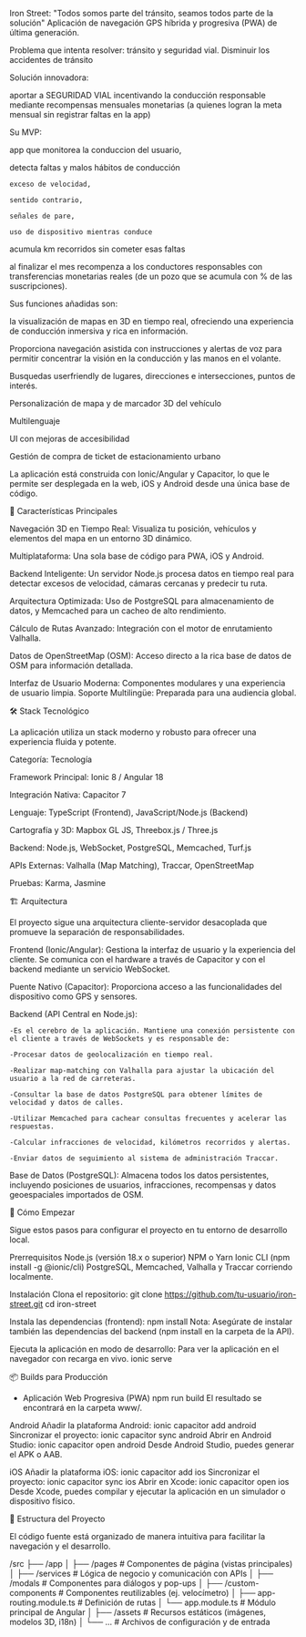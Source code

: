 Iron Street: "Todos somos parte del tránsito, seamos todos parte de la solución"
Aplicación de navegación GPS híbrida y progresiva (PWA) de última generación.

Problema que intenta resolver: 
  tránsito y seguridad vial. 
  Disminuir los accidentes de tránsito
  
Solución innovadora: 

  aportar a SEGURIDAD VIAL incentivando la conducción responsable mediante recompensas mensuales monetarias 
  (a quienes logran la meta mensual sin registrar faltas en la app)
  
Su MVP: 

  app que monitorea la conduccion del usuario, 
	
  detecta faltas y malos hábitos de conducción 
	
    exceso de velocidad, 
		
    sentido contrario, 
		
    señales de pare, 
		
    uso de dispositivo mientras conduce
		
  acumula km recorridos sin cometer esas faltas 
	
  al finalizar el mes recompenza a los conductores responsables con transferencias monetarias reales (de un pozo que se acumula con % de las suscripciones).
  
Sus funciones añadidas son: 

  la visualización de mapas en 3D en tiempo real, ofreciendo una experiencia de conducción inmersiva y rica en información. 
	
  Proporciona navegación asistida con instrucciones y alertas de voz para permitir concentrar la visión en la conducción y las manos en el volante.
	
  Busquedas userfriendly de lugares, direcciones e intersecciones, puntos de interés.
	
  Personalización de mapa y de marcador 3D del vehículo
	
  Multilenguaje
	
  UI con mejoras de accesibilidad
	
  Gestión de compra de ticket de estacionamiento urbano
  
La aplicación está construida con Ionic/Angular y Capacitor, lo que le permite ser desplegada en la web, iOS y Android desde una única base de código.

🚀 Características Principales

  Navegación 3D en Tiempo Real: Visualiza tu posición, vehículos y elementos del mapa en un entorno 3D dinámico.
	
  Multiplataforma: Una sola base de código para PWA, iOS y Android.
	
  Backend Inteligente: Un servidor Node.js procesa datos en tiempo real para detectar excesos de velocidad, cámaras cercanas y predecir tu ruta.
	
  Arquitectura Optimizada: Uso de PostgreSQL para almacenamiento de datos, y Memcached para un cacheo de alto rendimiento.
	
  Cálculo de Rutas Avanzado: Integración con el motor de enrutamiento Valhalla.
	
  Datos de OpenStreetMap (OSM): Acceso directo a la rica base de datos de OSM para información detallada.
	
  Interfaz de Usuario Moderna: Componentes modulares y una experiencia de usuario limpia.
  Soporte Multilingüe: Preparada para una audiencia global.
	

🛠️ Stack Tecnológico

La aplicación utiliza un stack moderno y robusto para ofrecer una experiencia fluida y potente.

  Categoría: Tecnología 
	
  Framework Principal: Ionic 8 / Angular 18 
	
  Integración Nativa:  Capacitor 7 

  Lenguaje: TypeScript (Frontend), JavaScript/Node.js (Backend) 
	
  Cartografía y 3D: Mapbox GL JS, Threebox.js / Three.js 
	
  Backend: Node.js, WebSocket, PostgreSQL, Memcached, Turf.js 
	
  APIs Externas: Valhalla (Map Matching), Traccar, OpenStreetMap 
	
  Pruebas: Karma, Jasmine 

🏗️ Arquitectura

El proyecto sigue una arquitectura cliente-servidor desacoplada que promueve la separación de responsabilidades.

  Frontend (Ionic/Angular): Gestiona la interfaz de usuario y la experiencia del cliente. Se comunica con el hardware a través de Capacitor y con el backend mediante un servicio WebSocket.
  
  Puente Nativo (Capacitor): Proporciona acceso a las funcionalidades del dispositivo como GPS y sensores.
  
  Backend (API Central en Node.js): 
	
    -Es el cerebro de la aplicación. Mantiene una conexión persistente con el cliente a través de WebSockets y es responsable de:
		
    -Procesar datos de geolocalización en tiempo real.    
		
    -Realizar map-matching con Valhalla para ajustar la ubicación del usuario a la red de carreteras.
		
    -Consultar la base de datos PostgreSQL para obtener límites de velocidad y datos de calles.
		
    -Utilizar Memcached para cachear consultas frecuentes y acelerar las respuestas.
		
    -Calcular infracciones de velocidad, kilómetros recorridos y alertas.
		
    -Enviar datos de seguimiento al sistema de administración Traccar.
  
  Base de Datos (PostgreSQL): Almacena todos los datos persistentes, incluyendo posiciones de usuarios, infracciones, recompensas y datos geoespaciales importados de OSM.

🏁 Cómo Empezar

Sigue estos pasos para configurar el proyecto en tu entorno de desarrollo local.

Prerrequisitos
Node.js (versión 18.x o superior)
NPM o Yarn
Ionic CLI (npm install -g @ionic/cli)
PostgreSQL, Memcached, Valhalla y Traccar corriendo localmente.

Instalación
Clona el repositorio:
  git clone https://github.com/tu-usuario/iron-street.git
  cd iron-street


Instala las dependencias (frontend):
  npm install
  Nota: Asegúrate de instalar también las dependencias del backend (npm install en la carpeta de la API).

Ejecuta la aplicación en modo de desarrollo:
  Para ver la aplicación en el navegador con recarga en vivo.
  ionic serve


📦 Builds para Producción
  
  - Aplicación Web Progresiva (PWA)
    npm run build
    El resultado se encontrará en la carpeta www/.


  Android
    Añadir la plataforma Android:
      ionic capacitor add android
    Sincronizar el proyecto:
      ionic capacitor sync android
    Abrir en Android Studio:
      ionic capacitor open android
    Desde Android Studio, puedes generar el APK o AAB.
  
  iOS
    Añadir la plataforma iOS:
      ionic capacitor add ios
    Sincronizar el proyecto:
      ionic capacitor sync ios
    Abrir en Xcode:
      ionic capacitor open ios
    Desde Xcode, puedes compilar y ejecutar la aplicación en un simulador o dispositivo físico.

📂 Estructura del Proyecto

El código fuente está organizado de manera intuitiva para facilitar la navegación y el desarrollo.

/src
├── /app
│   ├── /pages          # Componentes de página (vistas principales)
│   ├── /services       # Lógica de negocio y comunicación con APIs
│   ├── /modals         # Componentes para diálogos y pop-ups
│   ├── /custom-components # Componentes reutilizables (ej. velocímetro)
│   ├── app-routing.module.ts # Definición de rutas
│   └── app.module.ts   # Módulo principal de Angular
│
├── /assets             # Recursos estáticos (imágenes, modelos 3D, i18n)
│
└── ...                 # Archivos de configuración y de entrada

